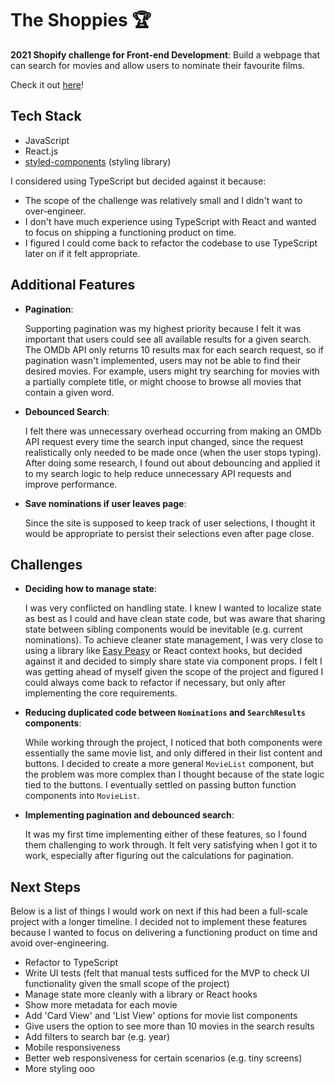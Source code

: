 # The Shoppies 🏆

**2021 Shopify challenge for Front-end Development**: Build a webpage that can search for movies and allow users to nominate their favourite films.

Check it out [here](https://dryu99.github.io/the-shoppies-2021/)!

## Tech Stack
- JavaScript
- React.js
- [styled-components](https://styled-components.com/) (styling library)

I considered using TypeScript but decided against it because:
- The scope of the challenge was relatively small and I didn't want to over-engineer.
- I don't have much experience using TypeScript with React and wanted to focus on shipping a functioning product on time.
- I figured I could come back to refactor the codebase to use TypeScript later on if it felt appropriate.

## Additional Features
- **Pagination**:   

  Supporting pagination was my highest priority because I felt it was important that users could see all available results for a given search. The OMDb API only returns 10 results max for each search request, so if pagination wasn't implemented, users may not be able to find their desired movies. For example, users might try searching for movies with a partially complete title, or might choose to browse all movies that contain a given word.
- **Debounced Search**:  

  I felt there was unnecessary overhead occurring from making an OMDb API request every time the search input changed, since the request realistically only needed to be made once (when the user stops typing). After doing some research, I found out about debouncing and applied it to my search logic to help reduce unnecessary API requests and improve performance.
- **Save nominations if user leaves page**:

  Since the site is supposed to keep track of user selections, I thought it would be appropriate to persist their selections even after page close.

## Challenges
- **Deciding how to manage state**:

  I was very conflicted on handling state. I knew I wanted to localize state as best as I could and have clean state code, but was aware that sharing state between sibling components would be inevitable (e.g. current nominations). To achieve cleaner state management, I was very close to using a library like [Easy Peasy](https://easy-peasy.now.sh/) or React context hooks, but decided against it and decided to simply share state via component props. I felt I was getting ahead of myself given the scope of the project and figured I could always come back to refactor if necessary, but only after implementing the core requirements.

- **Reducing duplicated code between `Nominations` and `SearchResults` components**:

  While working through the project, I noticed that both components were essentially the same movie list, and only differed in their list content and buttons. I decided to create a more general `MovieList` component, but the problem was more complex than I thought because of the state logic tied to the buttons. I eventually settled on passing button function components into `MovieList`.

- **Implementing pagination and debounced search**:

  It was my first time implementing either of these features, so I found them challenging to work through. It felt very satisfying when I got it to work, especially after figuring out the calculations for pagination.

## Next Steps
Below is a list of things I would work on next if this had been a full-scale project with a longer timeline. I decided not to implement these features because I wanted to focus on delivering a functioning product on time and avoid over-engineering.

- Refactor to TypeScript
- Write UI tests (felt that manual tests sufficed for the MVP to check UI functionality given the small scope of the project)
- Manage state more cleanly with a library or React hooks
- Show more metadata for each movie
- Add 'Card View' and 'List View' options for movie list components
- Give users the option to see more than 10 movies in the search results
- Add filters to search bar (e.g. year)
- Mobile responsiveness
- Better web responsiveness for certain scenarios (e.g. tiny screens)
- More styling ooo


